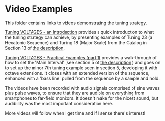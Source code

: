 # Video Examples
This folder contains links to videos demonstrating the tuning strategy.

[Tuning VOLTAGES - an Introduction](https://www.youtube.com/watch?v=QFSsCZiciK8) provides a quick introduction to what the tuning strategy can achieve, 
by presenting examples of Tuning 23 (a Hexatonic Sequence) and Tuning 18 (Major Scale) from the Catalog in Section 13 of [the description](https://github.com/m0xpd/TuningStrategyForVoltages/blob/main/Documentation/A%20Tuning%20Strategy%20for%20Voltages.pdf).

[Tuning VOLTAGES - Practical Examples (part 1)](https://www.youtube.com/watch?v=8jBcZzdcgNY) provides a walk-through of how to set the 'Main Interval' 
(see section 5 of [the description](https://github.com/m0xpd/TuningStrategyForVoltages/blob/main/Documentation/A%20Tuning%20Strategy%20for%20Voltages.pdf) ) and goes on to set up the minor 7th tuning example seen in section 5, developing it with octave extensions. 
It closes with an extended version of the sequence, enhanced with a 'bass line' pulled from the sequence by a sample and hold.

The videos have been recorded with audio signals comprised of sine waves plus pulse waves, to ensure that they are audible on everything from smartphones to 
far-field monitors. It doesn't make for the nicest sound, but audibility was the most important consideration here.

More videos will follow when I get time and if I sense there's interest!
